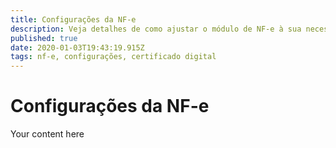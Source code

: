 ```yaml
---
title: Configurações da NF-e
description: Veja detalhes de como ajustar o módulo de NF-e à sua necessidade
published: true
date: 2020-01-03T19:43:19.915Z
tags: nf-e, configurações, certificado digital
---
```


# Configurações da NF-e

Your content here
